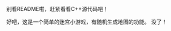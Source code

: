 别看README啦，赶紧看看C++源代码吧！

























































































































































































































好吧，这是一个简单的迷宫小游戏，有随机生成地图的功能。
没了！
